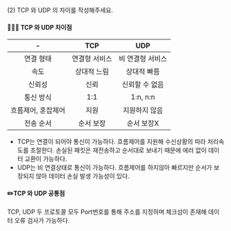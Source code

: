 
(2) TCP 와 UDP 의 차이를 작성해주세요.

#### 👩🏻‍💻 TCP 와 UDP 차이점
|-|TCP|UDP|
|:---:|:---:|:---:|
|연결 형태|연결형 서비스|비 연결형 서비스|
|속도|상대적 느림|상대적 빠름|
|신뢰성|신뢰|신뢰할 수 없음|
|통신 방식|1:1|1:n, n:n|
|흐름제어, 혼잡제어|지원|지원하지 않음|
|전송 순서|순서 보장|순서 보장X|

- TCP는 연결이 되어야 통신이 가능하다. 흐름제어를 지원해 수신상황의 따라 처리속도를 조절한다. 손실된 패킷은 재전송하고 순서대로 보내기 때문에 에러 없이 데이터 교환이 가능하다.
- UDP는 비 연결상태로 통신이 가능하다. 흐름제어를 하지않아 빠르지만 순서가 보장되지 않아 데이터 손실 발생 가능성이 있다.


#### ✏️TCP 와 UDP 공통점
TCP, UDP 두 프로토콜 모두 Port번호를 통해 주소를 지정하며 체크섬이 존재해 데이터 오류 검사가 가능하다.
